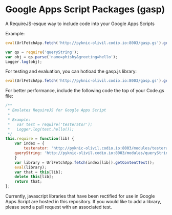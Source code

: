 # Google Apps Script Packages (gasp)

A RequireJS-esque way to include code into your Google Apps Scripts

Example:

```javascript
eval(UrlFetchApp.fetch('http://pyknic-olivil.codio.io:8003/gasp.gs').getContentText());

var qs = require('queryString');
var obj = qs.parse('name=phishy&greeting=hello');
Logger.log(obj);
```

For testing and evaluation, you can hotload the gasp.js library:

```javascript
eval(UrlFetchApp.fetch('http://pyknic-olivil.codio.io:8003/gasp.gs').getContentText());
```

For better performance, include the following code the top of your Code.gs file:

```javascript
/**
 * Emulates RequireJS for Google Apps Script
 *
 * Example:
 *   var test = require('testerator');
 *   Logger.log(test.hello());
 */
this.require = function(lib) {
	var index = {
		testerator: 'http://pyknic-olivil.codio.io:8003/modules/testerator.js',
    queryString: 'http://pyknic-olivil.codio.io:8003/modules/queryString.js'
	}
	var library = UrlFetchApp.fetch(index[lib]).getContentText();
	eval(library);
	var that = this[lib];
	delete this[lib];
	return that;
};
```

Currently, javascript libraries that have been rectified for use in Google Apps Script are hosted in this repository. If you would like to add a library, please send a pull request with an associated test.